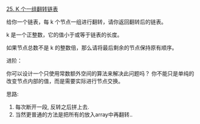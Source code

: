 [25. K 个一组翻转链表](https://leetcode-cn.com/problems/reverse-nodes-in-k-group/solution/kge-yi-zu-duan-kai-fan-zhuan-by-wangyk-s7in/)

给你一个链表，每 k 个节点一组进行翻转，请你返回翻转后的链表。

k 是一个正整数，它的值小于或等于链表的长度。

如果节点总数不是 k 的整数倍，那么请将最后剩余的节点保持原有顺序。

进阶：

你可以设计一个只使用常数额外空间的算法来解决此问题吗？
你不能只是单纯的改变节点内部的值，而是需要实际进行节点交换。

思路:
1. 每次断开一段, 反转之后拼上去.
2. 当然更普通的方法是把所有的放入array中再翻转..